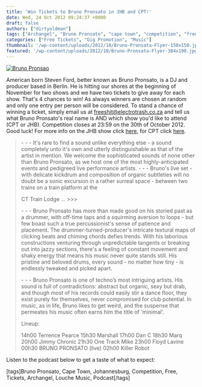 ```yaml
---
title: 'Win Tickets to Bruno Pronsato in JHB and CPT!'
date: Wed, 24 Oct 2012 09:24:37 +0000
draft: false
authors: ["dirtyoldman"]
tags: ["Archangel", "Bruno Pronsato", "cape town", "competition", "free", "johannesburg", "Louche Music", "Podcast", "Tickets"]
categories: ["Free Tickets", "Gig Promotion", "Music"]
thumbnail: '/wp-content/uploads/2012/10/Bruno-Pronsata-Flyer-150x150.jpg'
featured: '/wp-content/uploads/2012/10/Bruno-Pronsata-Flyer-304x190.jpg'
---
```


[![](/wp-content/uploads/2012/10/Bruno-Pronsata-Flyer-e1351069638873.jpg "Bruno Pronsao")](/2012/10/24/win-tickets-to-bruno-pronsato-in-jhb-and-cpt/bruno-pronsata-flyer/)

American born Steven Ford, better known as Bruno Pronsato, is a DJ and producer based in Berlin. He is hitting our shores at the beginning of November for two shows and we have two tickets to give away for each show. That's 4 chances to win! As always winners are chosen at random and only one entry per person will be considered. To stand a chance of winning a ticket, simply email us at freeshit@electrotrash.co.za and tell us what Bruno Pronsato's real name is AND which show you'd like to attend (CPT or JHB). Competition closes at 23:59 on the 30th of October 2012. Good luck! For more info on the JHB show click [here](https://www.facebook.com/events/112672415547087/), for CPT click [here](https://www.facebook.com/events/270877403017140/).

> \- - - It's rare to find a sound unlike everything else - a sound completely unto it's own and utterly distinguishable as that of the artist in mention. We welcome the sophisticated sounds of none other than Bruno Pronsato, as we host one of the most highly-anticipated events and pedigreed live performance artists. - - - Bruno's live set - with delicate kickdrum and composition of organic subtleties will no doubt be a sonic excursion in a rather surreal space - between two trains on a train platform at the
>
> CT Train Lodge ... >>>
>
> \- - - Bruno Pronsato has more than made good on his storied past as a drummer, with off-time taps and a squirming aversion to loops - but few boast such a true percussionist's sense of patience and placement. The drummer-turned-producer's intricate textural maps of clicking beats and chiming chords defies trends. With his laborious constructions venturing through unpredictable tangents or breaking out into jazzy sections, there's a feeling of constant movement and shaky energy that means his music never quite stands still. His pristine and beloved drums, every sound - no matter how tiny - is endlessly tweaked and picked apart.
>
> \- - - Bruno Pronsato is one of techno’s most intriguing artists. His sound is full of contradictions: abstract but organic, sexy but drab, and though most of his records could easily stir a dance floor, they exist purely for themselves, never compromised for club potential. In music, as in life, Bruno likes to get weird, and the suspense that permeates his music often earns him the title of 'minimal'.
>
> Lineup:
>
> 14h00 Terrence Pearce 15h30 Marshall 17h00 Dan C 18h30 Marq 20h00 Jimmy Chronic 21h30 One Track Mike 23h00 Floyd Lavine 00h30 BRUNO PRONSATO (live) 02h00 Killer Robot

Listen to the podcast below to get a taste of what to expect:

\[tags\]Bruno Pronsato, Cape Town, Johannesburg, Competition, Free, Tickets, Archangel, Louche Music, Podcast\[/tags\]